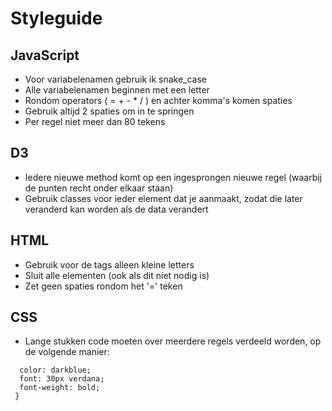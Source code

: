 # Styleguide

## JavaScript
* Voor variabelenamen gebruik ik snake_case
* Alle variabelenamen beginnen met een letter
* Rondom operators ( = + - * / ) en achter komma's komen spaties
* Gebruik altijd 2 spaties om in te springen
* Per regel niet meer dan 80 tekens

## D3
* Iedere nieuwe method komt op een ingesprongen nieuwe regel (waarbij de punten recht onder elkaar staan)
* Gebruik classes voor ieder element dat je aanmaakt, zodat die later veranderd kan worden als de data verandert

## HTML
* Gebruik voor de tags alleen kleine letters
* Sluit alle elementen (ook als dit niet nodig is)
* Zet geen spaties rondom het '=' teken

## CSS
* Lange stukken code moeten over meerdere regels verdeeld worden, op de volgende manier:
```h1 {
  color: darkblue;
  font: 30px verdana;
  font-weight: bold;
 }
